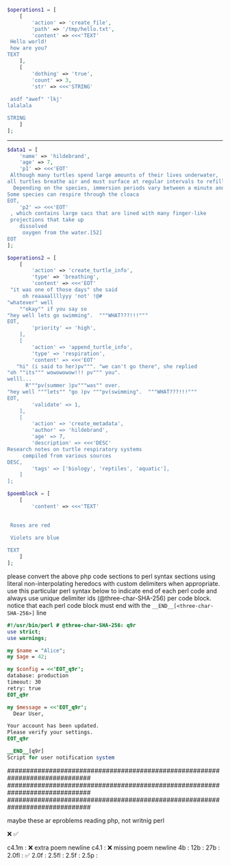 
```php
$operations1 = [
    [
        'action' => 'create_file',
        'path' => '/tmp/hello.txt',
        'content' => <<<'TEXT'
 Hello world!
 how are you?
TEXT
    ],
    [
        'dothing' => 'true',
        'count' => 3,
        'str' => <<<'STRING'
   
 asdf "awef" 'lkj'
lalalala 

STRING
    ]
];
```

---

```php
$data1 = [
    'name' => 'hildebrand',
    'age' => 7,
    'p1' => <<<'EOT'
 Although many turtles spend large amounts of their lives underwater, 
all turtles breathe air and must surface at regular intervals to refill their lungs. 
  Depending on the species, immersion periods vary between a minute and an hour.[51] 
Some species can respire through the cloaca
EOT,
    'p2' => <<<'EOT'
 , which contains large sacs that are lined with many finger-like 
 projections that take up 
    dissolved 
     oxygen from the water.[52]
EOT
];
```

```php
$operations2 = [
    [
        'action' => 'create_turtle_info',
        'type' => 'breathing',
        'content' => <<<'EOT'
 "it was one of those days" she said 
     oh reaaaallllyyy 'not' !@#
"whatever" well
    ""okay"" if you say so
"hey well lets go swimming".  """WHAT???!!!"""
EOT,
        'priority' => 'high',
    ],
    [
        'action' => 'append_turtle_info',
        'type' => 'respiration',
        'content' => <<<'EOT'
   "hi" (i said to her)pv""". "we can't go there", she replied 
"oh ""its""" wowowowow!!! pv""" you". 
welll...
      R"""pv(summer )pv"""was"" over.
"hey well """lets"" "go )pv """pv(swimming".  """WHAT???!!!"""
EOT,
        'validate' => 1,
    ],
    [
        'action' => 'create_metadata',
        'author' => 'hildebrand',
        'age' => 7,
        'description' => <<<'DESC'
Research notes on turtle respiratory systems
     compiled from various sources
DESC,
        'tags' => ['biology', 'reptiles', 'aquatic'],
    ]
];
```

```php
$poemblock = [
    [
        'content' => <<<'TEXT'

  
 Roses are red

 Violets are blue  
  
TEXT
    ]
];
```


please convert the above php code sections to perl syntax sections using literal non-interpolating heredocs with custom delimiters when appropriate.   use this particular perl syntax below to indicate end of each perl code and always use unique delimiter ids (@three-char-SHA-256) per code block. notice that each perl code block must end with the `__END__[<three-char-SHA-256>]` line

```perl
#!/usr/bin/perl # @three-char-SHA-256: q9r
use strict;
use warnings;

my $name = "Alice";
my $age = 42;

my $config = <<'EOT_q9r';
database: production
timeout: 30
retry: true
EOT_q9r

my $message = <<'EOT_q9r';
  Dear User,

Your account has been updated.
Please verify your settings.
EOT_q9r

__END__[q9r]
Script for user notification system
```


##############################################################################
##############################################################################
##############################################################################


maybe these ar eproblems reading php, not writnig perl

❌
✅

c4.1m  : ❌ extra poem newline
c4.1   : ❌ missing poem newline 
4b     : 
12b    : 
27b    : 
2.0fl  : ✅
2.0f   : 
2.5fl  : 
2.5f   : 
2.5p   : 
